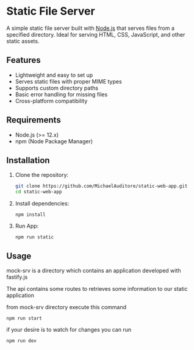 # Static File Server

A simple static file server built with [Node.js](https://nodejs.org) that serves files from a specified directory. Ideal for serving HTML, CSS, JavaScript, and other static assets.

## Features

- Lightweight and easy to set up
- Serves static files with proper MIME types
- Supports custom directory paths
- Basic error handling for missing files
- Cross-platform compatibility

## Requirements

- Node.js (>= 12.x)
- npm (Node Package Manager)

## Installation

1. Clone the repository:
   ```bash
   git clone https://github.com/MichaelAuditore/static-web-app.git
   cd static-web-app
   ```
2. Install dependencies:
   ```
   npm install
   ```
3. Run App:
   ```
   npm run static
   ```

## Usage
   mock-srv is a directory which contains an application developed with fastify.js

   The api contains some routes to retrieves some information to our static application


   from mock-srv directory execute this command
   
   ```
   npm run start
   ```

   if your desire is to watch for changes you can run
   ```
   npm run dev
   ```
